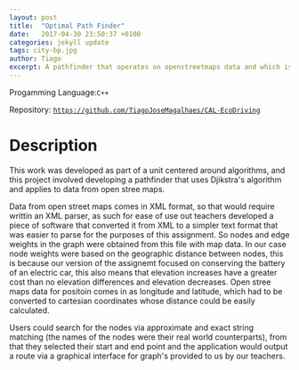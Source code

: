 ```yaml
---
layout: post
title:  "Optimal Path Finder"
date:   2017-04-30 23:50:37 +0100
categories: jekyll update
tags: city-bp.jpg
author: Tiago
excerpt: A pathfinder that operates on openstreetmaps data and which is based on djikstra's algorithm.
---
```


Progamming Language:`C++`

Repository: [`https://github.com/TiagoJoseMagalhaes/CAL-EcoDriving`](https://github.com/TiagoJoseMagalhaes/CAL-EcoDriving)

# Description

This work was developed as part of a unit centered around algorithms, and this project involved developing a pathfinder that uses Djikstra's algorithm and applies to data from open stree maps.

Data from open street maps comes in XML format, so that would require writtin an XML parser, as such for ease of use out teachers developed a piece of software that converted it from XML to a simpler text format that was easier to parse for the purposes of this assignment. So nodes and edge weights in the graph were obtained from this file with map data. In our case node weights were based on the geographic distance between nodes, this is because our version of the assignemt focused on conserving the battery of an electric car, this also means that elevation increases have a greater cost than no elevation differences and elevation decreases. Open stree maps data for positoin comes in as longitude and latitude, which had to be converted to cartesian coordinates whose distance could be easily calculated.

Users could search for the nodes via approximate and exact string matching (the names of the nodes were their real world counterparts), from that they selected their start and end point and the application would output a route via a graphical interface for graph's provided to us by our teachers.